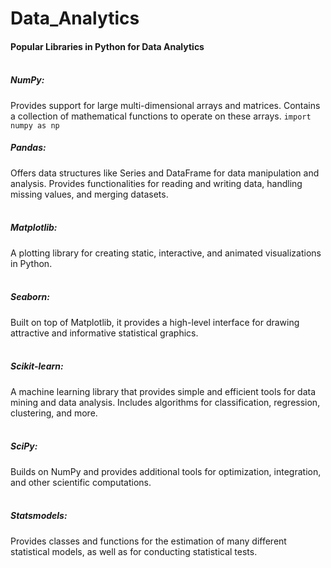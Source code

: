 # Data_Analytics


#### Popular Libraries in Python for Data Analytics</br></br>

##### NumPy:</br>
Provides support for large multi-dimensional arrays and matrices.
Contains a collection of mathematical functions to operate on these arrays.
```import numpy as np```
</br>

##### Pandas:</br>
Offers data structures like Series and DataFrame for data manipulation and analysis.
Provides functionalities for reading and writing data, handling missing values, and merging datasets.
</br></br>

##### Matplotlib:</br>
A plotting library for creating static, interactive, and animated visualizations in Python.
</br></br>

##### Seaborn:</br>
Built on top of Matplotlib, it provides a high-level interface for drawing attractive and informative statistical graphics.
</br></br>

##### Scikit-learn:</br>
A machine learning library that provides simple and efficient tools for data mining and data analysis.
Includes algorithms for classification, regression, clustering, and more.
</br></br>

##### SciPy:</br>
Builds on NumPy and provides additional tools for optimization, integration, and other scientific computations.
</br></br>

##### Statsmodels:</br>
Provides classes and functions for the estimation of many different statistical models, as well as for conducting statistical tests.
</br></br>

